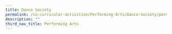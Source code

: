 ```yaml
---
title: Dance Society
permalink: /co-curricular-activities/Performing-Arts/Dance-Society/permalink
description: ""
third_nav_title: Performing Arts
---
```

